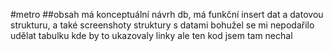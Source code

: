 #metro
##obsah
má konceptuální návrh db, má funkční insert dat a datovou strukturu, a také screenshoty struktury s datami
bohužel se mi nepodařilo udělat tabulku kde by to ukazovaly linky ale ten kod jsem tam nechal
